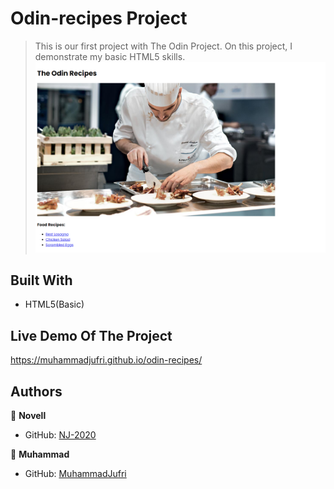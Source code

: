 # Odin-recipes Project

> This is our first project with The Odin Project. On this project, I demonstrate my basic HTML5 skills.
> ![screenshot](screenshot.png)

## Built With

- HTML5(Basic)

## Live Demo Of The Project

https://muhammadjufri.github.io/odin-recipes/

## Authors

👤 **Novell**

- GitHub: [NJ-2020](https://github.com/NJ-2020)

👤 **Muhammad**

- GitHub: [MuhammadJufri](https://github.com/MuhammadJufri)
